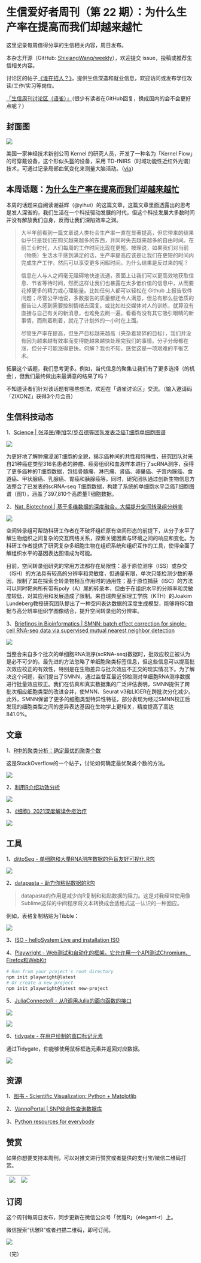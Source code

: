 # 生信爱好者周刊（第 22 期）：为什么生产率在提高而我们却越来越忙

这里记录每周值得分享的生信相关内容，周日发布。

本杂志开源（GitHub: [ShixiangWang/weekly](https://github.com/ShixiangWang/weekly)），欢迎提交 issue，投稿或推荐生信相关内容。

讨论区的帖子[《谁在招人？》](https://github.com/ShixiangWang/weekly/issues/2)，提供生信深造和就业信息，欢迎访问或发布学位攻读/工作/实习等岗位。

[「生信周刊讨论区（语雀）」](https://www.yuque.com/shixiangwang/bioinfo)（很少有读者在GitHub回复，换成国内的会不会更好点呢？）

## 封面图


![](https://gitee.com/ShixiangWang/ImageCollection/raw/master/2022-3-20/1647746124188-image.png)

美国一家神经技术新创公司 Kernel 的研究人员，开发了一种名为「Kernel Flow」的可穿戴设备，这个形似头盔的设备，采用 TD-fNIRS（时域功能性近红外光谱）技术，可通过记录局部血氧变化来测量大脑活动。（[via](https://www.ifanr.com/1476931?utm_source=rss&utm_medium=rss&utm_campaign=)）


## 本周话题：[为什么生产率在提高而我们却越来越忙](https://yihui.org/cn/2020/07/productivity-busy/)

本周的话题来自阅读谢益辉（@yihui）的这篇文章，这篇文章里面透露出的思考是发人深省的，我们生活在一个科技驱动发展的时代，但这个科技发展大多数时间并没有解放我们自身，反而让我们深陷效率之渊。

> 大半年前看到一篇文章说人类社会生产率一直在显著提高，但它带来的结果似乎只是我们在购买越来越多的东西，并同时失去越来越多的自由时间。在前工业时代，人们每周的工作时间比现在更短。按理说，如果我们对当前（物质）生活水平感到满足的话，生产率提高应该是让我们在更短的时间内完成生产工作，然后可以享受更多闲暇时间。为什么结果是反过来的呢？
>
> 信息在人与人之间毫无阻碍地快速流通，表面上让我们可以更高效地获取信息、节省等待时间，然而这样让我们也暴露在太多低价值的信息中，从而要花掉更多的精力或心理能量。比如任何人都可以轻松在 Github 上报告软件问题；尽管公平地说，多数报告的质量都还令人满意，但总有那么些低质的报告让人感到需要控制情绪去回复。或比如社交媒体对人的训练，就算没有直接与自己有关的新消息，也难免去刷一遍，看看有没有其它吸引眼睛的新事情，而刷着刷着，就花了计划外的一小时在上面。
>
> 尽管生产率在提高，但生产目标越来越高（夹杂着琐碎的目标），我们并没有因为越来越有效率而变得能越来越快处理完我们的事情。分子分母都在涨，但分子可能涨得更快。何解？我也不知，感觉这是一项艰难的平衡艺术。

拓展这个话题，我们思考更多。例如，当代信息的聚集让我们有了更多选择（的机会），但我们最终做出来最满意的结果了吗？

不知道读者们针对该话题有哪些想法，欢迎在「语雀讨论区」交流。（输入邀请码「ZIXONZ」获得3个月会员）

## 生信科技动态

1、[Science | 张泽民/季加孚/步召德等团队发表泛癌T细胞单细胞图谱](https://mp.weixin.qq.com/s/Xt0VdmqjrJlPv_lMYxZquQ)


![](https://gitee.com/ShixiangWang/ImageCollection/raw/master/2022-3-20/1647747752548-image.png)

为更好地了解肿瘤浸润T细胞的全貌，揭示癌种间的共性和特殊性，研究团队对来自21种癌症类型316名患者的肿瘤、癌旁组织和血液样本进行了scRNA测序，获得了更多癌种的T细胞数据，包括骨髓瘤、淋巴瘤、肾癌、卵巢癌、子宫内膜癌、食道癌、甲状腺癌、乳腺癌、胃癌和胰腺癌等。同时，研究团队通过创新生物信息方法整合了已发表的scRNA-seq T细胞数据，构建了系统的单细胞水平泛癌T细胞图谱（图1），涵盖了397,810个高质量T细胞数据。

2、[Nat. Biotechnol | 基于多维数据的深度融合，大幅提升空间转录组分辨率](https://mp.weixin.qq.com/s/tnEyKcK9xwDYHipjBvpUMQ)


![](https://gitee.com/ShixiangWang/ImageCollection/raw/master/2022-3-20/1647747923206-image.png)


空间转录组可帮助科研工作者在不破坏组织原有空间形态的前提下，从分子水平了解生物组织之间复杂的交互网络关系，探索关键因素与环境之间的响应和变化。为科研工作者提供了研究复杂多细胞生物在组织系统和组织互作的工具，使得全面了解组织水平的基因表达图谱成为可能。

目前，空间转录组研究的常用方法都存在局限性：基于原位测序（ISS）或杂交（ISH）的方法具有较高的分辨率和灵敏度，但通量有限，单次只能检测少数的基因，限制了其在探索全转录物相互作用时的通用性；基于原位捕获（ISC）的方法可以同时靶向所有带有poly（A）尾的转录本，但由于在组织水平的分辨率和灵敏度较低，对其应用和发展造成了限制。来自瑞典皇家理工学院（KTH）的Joakim Lundeberg教授研究团队提出了一种空间表达数据的深度生成模型，能够将ISC数据与高分辨率组织学图像结合，提升空间转录组的分辨率。

3、[Briefings in Bioinformatics | SMNN: batch effect correction for single-cell RNA-seq data via supervised mutual nearest neighbor detection](https://mp.weixin.qq.com/s/tZ38J8PRCcg9QCJ9WKWsHA)


![](https://gitee.com/ShixiangWang/ImageCollection/raw/master/2022-3-20/1647748034163-image.png)


当整合来自多个批次的单细胞RNA测序(scRNA-seq)数据时，批效应校正被认为是必不可少的。最先进的方法忽略了单细胞聚类标签信息，但这些信息可以提高批次效应校正的有效性，特别是在生物差异与批次效应不正交的现实情况下。为了解决这个问题，我们提出了SMNN，通过监督互最近邻检测对单细胞RNA测序数据进行批量效应校正。我们在仿真和真实数据集的广泛评估表明，SMNN提供了跨批次相应细胞类型的改进合并，使MNN、Seurat v3和LIGER在跨批次分化减少。此外，SMNN保留了更多的细胞类型特异性特征，部分表现为经过SMNN校正后发现的细胞类型之间的差异表达基因在生物学上更相关，精度提高了高达841.0%。


## 文章

1、[R中的聚类分析：确定最优的聚类个数](https://stackoverflow.com/questions/15376075/cluster-analysis-in-r-determine-the-optimal-number-of-clusters)

这是StackOverflow的一个帖子，讨论如何确定最优聚类个数的方法。


![](https://gitee.com/ShixiangWang/ImageCollection/raw/master/2022-3-20/1647748348489-image.png)


2、[利用R介绍功效分析](https://newpblog.netlify.app/2021-11-19-bit-by-bit-power-analysis/)


![](https://gitee.com/ShixiangWang/ImageCollection/raw/master/2022-3-20/1647747605938-image.png)

3、[《细胞》2021深度解读免疫治疗](https://mp.weixin.qq.com/s/wVmxoVez7ujBb-i4pbsZ-g)


![](https://gitee.com/ShixiangWang/ImageCollection/raw/master/2022-3-20/1647747668934-image.png)


## 工具

1、[dittoSeq - 单细胞和大量RNA测序数据的色盲友好可视化 R包](https://github.com/dtm2451/dittoSeq)


![](https://gitee.com/ShixiangWang/ImageCollection/raw/master/2022-3-20/1647746896900-image.png)

2、[datapasta - 助力你粘贴数据的R包](https://github.com/MilesMcBain/datapasta)

> datapasta的作用是减少向R复制和粘贴数据的阻力。这是对我经常使用像Sublime这样的中间程序将文本转换成合适格式这一认识的一种回应。

例如，表格复制粘贴为Tibble：

![](https://gitee.com/ShixiangWang/ImageCollection/raw/master/2022-3-20/1647747063559-image.png)


3、[ISO - helloSystem Live and installation ISO](https://github.com/helloSystem/ISO)

4、[Playwright - Web测试和自动化的框架。它允许用一个API测试Chromium、Firefox和WebKit](https://github.com/microsoft/playwright)

```sh
# Run from your project's root directory
npm init playwright@latest
# Or create a new project
npm init playwright@latest new-project
```

5、[JuliaConnectoR - 从R调用Julia的面向函数的接口](https://github.com/stefan-m-lenz/JuliaConnectoR)


![](https://gitee.com/ShixiangWang/ImageCollection/raw/master/2022-3-20/1647747313038-image.png)


![](https://gitee.com/ShixiangWang/ImageCollection/raw/master/2022-3-20/1647747347532-image.png)

6、[tidygate - 在用户绘制的窗口标记元素](https://github.com/stemangiola/tidygate)

通过Tidygate，你能够使用鼠标框选元素并返回对应数据。

![](https://gitee.com/ShixiangWang/ImageCollection/raw/master/2022-3-20/1647747442819-image.png)



## 资源

1、[图书 - Scientific Visualization: Python + Matplotlib](https://github.com/rougier/scientific-visualization-book#read-the-book)

2、[VannoPortal | SNP综合性查询数据库](https://mp.weixin.qq.com/s/PZdmkzkoD5bJzA2GcnVQAg)

3、[Python resources for everybody](https://github.com/learnbyexample/py_resources)


## 赞赏

如果你想要支持本周刊，可以对推文进行赞赏或者提供的支付宝/微信二维码打赏。

| ![](https://gitee.com/ShixiangWang/ImageCollection/raw/master/png/202109171440597.jpg) | ![](https://gitee.com/ShixiangWang/ImageCollection/raw/master/png/202109171440452.jpg) |
| ------------------------------------------------------------ | ------------------------------------------------------------ |

## 订阅

这个周刊每周日发布，同步更新在微信公众号「优雅R」（elegant-r）上。

微信搜索“优雅R”或者扫描二维码，即可订阅。

![](https://gitee.com/ShixiangWang/ImageCollection/raw/master/png/202109101438292.jpg)

（完）

